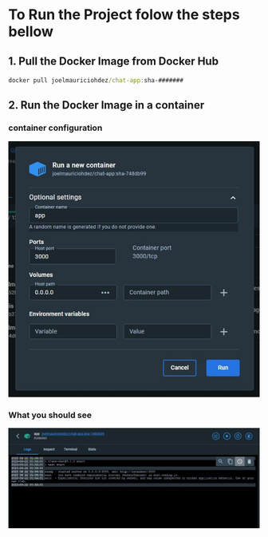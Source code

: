 # To Run the Project folow the steps bellow

## 1. Pull the Docker Image from Docker Hub

```cmd
docker pull joelmauriciohdez/chat-app:sha-#######
```

## 2. Run the Docker Image in a container

### container configuration

![i1](./media/containerConfig.jpeg)

### What you should see

![i2](./media/WhatShoudBeSeen.jpeg)